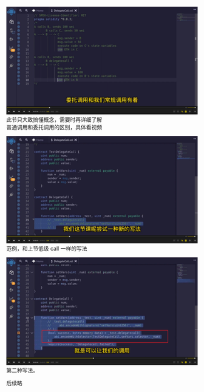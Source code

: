 ![](./img/2022-06-03-09-59-19.png)  
此节只大致搞懂概念，需要时再详细了解  
普通调用和委托调用的区别，具体看视频

![](./img/2022-06-03-10-10-17.png)  
范例，和上节低级 call 一样的写法

![](./img/2022-06-03-10-12-45.png)  
第二种写法。

后续略
